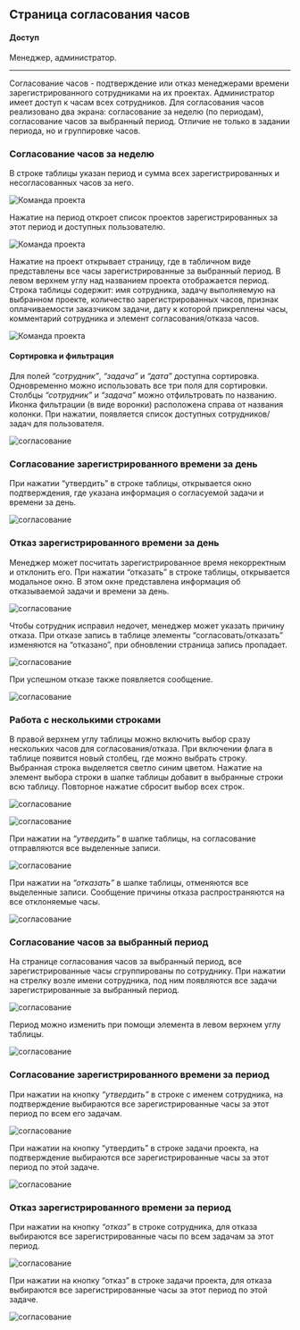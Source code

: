 ## Страница согласования часов
#### Доступ
Менеджер, администратор.
***

Согласование часов - подтверждение или отказ менеджерами времени зарегистрированного сотрудниками на их проектах. Администратор имеет доступ к часам всех сотрудников.
Для согласования часов реализовано два экрана: согласование за неделю (по периодам), согласование часов за выбранный период.
Отличие не только в задании периода, но и группировке часов.

### Согласование часов за неделю

В строке таблицы указан период и сумма всех зарегистрированных и несогласованных часов за него.

![Команда проекта](./images/image73.png)

Нажатие на период откроет список проектов зарегистрированных за этот период и доступных пользователю.

![Команда проекта](./images/image69.png)

Нажатие на проект открывает страницу, где в табличном виде представлены все часы зарегистрированные за выбранный период. В левом верхнем углу над названием проекта отображается период.
Строка таблицы содержит: имя сотрудника, задачу выполняемую на выбранном проекте, количество зарегистрированных часов, признак оплачиваемости заказчиком задачи, дату к которой прикреплены часы, комментарий сотрудника и элемент согласования/отказа часов.

![Команда проекта](./images/image45.png)

#### Сортировка и фильтрация

Для полей *“сотрудник”*, *“задача”* и *“дата”* доступна сортировка. Одновременно можно использовать все три поля для сортировки.
Столбцы *“сотрудник”* и *“задача”* можно отфильтровать по названию. Иконка фильтрации (в виде воронки) расположена справа от названия колонки. При нажатии, появляется список доступных сотрудников/задач для пользователя.

![согласование](./images/image85.png)

### Согласование зарегистрированного времени за день

При нажатии “утвердить” в строке таблицы, открывается окно подтверждения, где указана информация о согласуемой задачи и времени за день.

![согласование](./images/image66.png)

### Отказ зарегистрированного времени за день

Менеджер может посчитать зарегистрированное время некорректным и отклонить его. При нажатии “отказать” в строке таблицы, открывается модальное окно. В этом окне представлена информация об отказываемой задачи и времени за день.

![согласование](./images/image97.png)

Чтобы сотрудник исправил недочет, менеджер может указать причину отказа. При отказе запись в таблице элементы “согласовать/отказать” изменяются на “отказано”, при обновлении страница запись пропадает.

![согласование](./images/image51.png)

При успешном отказе также появляется сообщение.

![согласование](./images/image21.png)

### Работа с несколькими строками

В правой верхнем углу таблицы можно включить выбор сразу нескольких часов для согласования/отказа. При включении флага в таблице появится новый столбец, где можно выбрать строку. Выбранная строка выделяется светло синим цветом. Нажатие на элемент выбора строки в шапке таблицы добавит в выбранные строки всю таблицу. Повторное нажатие сбросит выбор всех строк.

![согласование](./images/image102.png)

![согласование](./images/image79.png)

При нажатии на *“утвердить”* в шапке таблицы, на согласование отправляются все выделенные записи.

![согласование](./images/image44.png)

При нажатии на *“отказать”* в шапке таблицы, отменяются все выделенные записи. Сообщение причины отказа распространяются на все отклоняемые часы.

![согласование](./images/image3.png)


### Согласование часов за выбранный период

На странице согласования часов за выбранный период, все зарегистрированные часы сгруппированы по сотруднику. При нажатии на стрелку возле имени сотрудника, под ним появляются все задачи зарегистрированные за выбранный период.

![согласование](./images/image35.png)

Период можно изменить при помощи элемента в левом верхнем углу таблицы.

![согласование](./images/image29.png)

### Согласование зарегистрированного времени за период

При нажатии на кнопку *“утвердить”* в строке с именем сотрудника, на подтверждение выбираются все зарегистрированные часы за этот период по всем его задачам.

![согласование](./images/image77.png)

При нажатии на кнопку “утвердить” в строке задачи проекта, на подтверждение выбираются все зарегистрированные часы за этот период по этой задаче.

![согласование](./images/image19.png)

### Отказ зарегистрированного времени за период

При нажатии на кнопку *“отказ”* в строке сотрудника, для отказа выбираются все зарегистрированные часы по всем задачам за этот период.

![согласование](./images/image65.png)

При нажатии на кнопку “отказ” в строке задачи проекта, для отказа выбираются все зарегистрированные часы за этот период по этой задаче.

![согласование](./images/image4.png)
